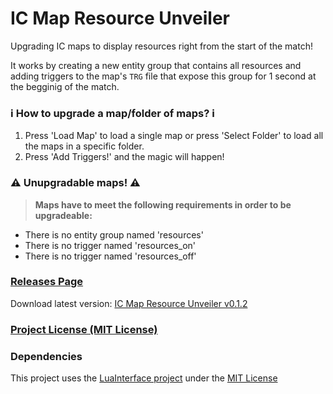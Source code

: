 # IC Map Resource Unveiler
Upgrading IC maps to display resources right from the start of the match!


It works by creating a new entity group that contains all resources and adding triggers to the map's `TRG` file that expose this group for 1 second at the begginig of the match.

### :information_source: How to upgrade a map/folder of maps? :information_source:
1. Press 'Load Map' to load a single map or press 'Select Folder' to load all the maps in a specific folder.
1. Press 'Add Triggers!' and the magic will happen!

### :warning: Unupgradable maps! :warning:
> **Maps have to meet the following requirements in order to be upgradeable:**
- There is no entity group named 'resources'
- There is no trigger named 'resources_on'
- There is no trigger named 'resources_off'

### [Releases Page](https://github.com/meitarazar/IC-Map-Resource-Unveiler/releases)
Download latest version: [IC Map Resource Unveiler v0.1.2](https://github.com/meitarazar/IC-Map-Resource-Unveiler/releases/download/v0.1.2/Pre_Release_v0.1.2.rar)

### [Project License (MIT License)](https://github.com/meitarazar/IC-Map-Resource-Unveiler/blob/master/LICENSE)

### Dependencies
This project uses the [LuaInterface project](https://code.google.com/archive/p/luainterface/) under the [MIT License](https://opensource.org/licenses/MIT)
